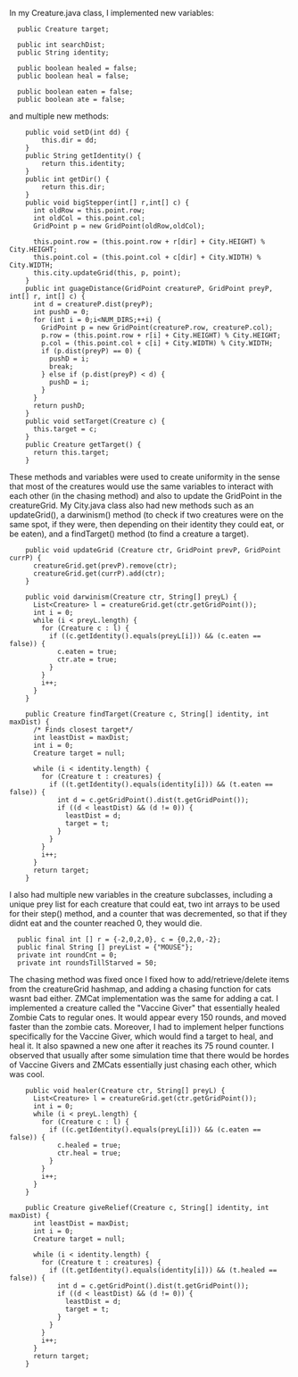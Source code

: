 In my Creature.java class, I implemented new variables:
```
  public Creature target;
  
  public int searchDist;
  public String identity;

  public boolean healed = false;  
  public boolean heal = false;
    
  public boolean eaten = false;
  public boolean ate = false;
```
and multiple new methods:
```
    public void setD(int dd) {
        this.dir = dd;
    }
    public String getIdentity() {
        return this.identity;
    }
    public int getDir() {
        return this.dir;
    }
    public void bigStepper(int[] r,int[] c) {  
      int oldRow = this.point.row;
      int oldCol = this.point.col;
      GridPoint p = new GridPoint(oldRow,oldCol);

      this.point.row = (this.point.row + r[dir] + City.HEIGHT) % City.HEIGHT;
      this.point.col = (this.point.col + c[dir] + City.WIDTH) % City.WIDTH;
      this.city.updateGrid(this, p, point);
    }
    public int guageDistance(GridPoint creatureP, GridPoint preyP, int[] r, int[] c) {
      int d = creatureP.dist(preyP);
      int pushD = 0;
      for (int i = 0;i<NUM_DIRS;++i) {
        GridPoint p = new GridPoint(creatureP.row, creatureP.col);
        p.row = (this.point.row + r[i] + City.HEIGHT) % City.HEIGHT;
        p.col = (this.point.col + c[i] + City.WIDTH) % City.WIDTH;
        if (p.dist(preyP) == 0) {
          pushD = i;
          break;
        } else if (p.dist(preyP) < d) {
          pushD = i;
        }
      }
      return pushD;
    }
    public void setTarget(Creature c) {
      this.target = c;
    }
    public Creature getTarget() {
      return this.target;
    }
```
These methods and variables were used to create uniformity in the sense that most of the creatures would use the same variables to interact with each other (in the chasing method) and also to update the GridPoint in the creatureGrid.
My City.java class also had new methods such as an updateGrid(), a darwinism() method (to check if two creatures were on the same spot, if they were, then depending on their identity they could eat, or be eaten), and a findTarget() method (to find a creature a target).

```
    public void updateGrid (Creature ctr, GridPoint prevP, GridPoint currP) {
      creatureGrid.get(prevP).remove(ctr);
      creatureGrid.get(currP).add(ctr);
    }

    public void darwinism(Creature ctr, String[] preyL) {
      List<Creature> l = creatureGrid.get(ctr.getGridPoint());
      int i = 0;
      while (i < preyL.length) {
        for (Creature c : l) {
          if ((c.getIdentity().equals(preyL[i])) && (c.eaten == false)) {
            c.eaten = true;
            ctr.ate = true;
          }
        }
        i++;
      }
    }

    public Creature findTarget(Creature c, String[] identity, int maxDist) {
      /* Finds closest target*/
      int leastDist = maxDist;
      int i = 0;
      Creature target = null;
      
      while (i < identity.length) {
        for (Creature t : creatures) {
          if ((t.getIdentity().equals(identity[i])) && (t.eaten == false)) {
            int d = c.getGridPoint().dist(t.getGridPoint());
            if ((d < leastDist) && (d != 0)) {
              leastDist = d;
              target = t;
            }
          }
        }
        i++;
      }
      return target;
    }
```
I also had multiple new variables in the creature subclasses, including a unique prey list for each creature that could eat, two int arrays to be used for their step() method, and a counter that was decremented, so that if they didnt eat and the counter reached 0, they would die.

```
  public final int [] r = {-2,0,2,0}, c = {0,2,0,-2};
  public final String [] preyList = {"MOUSE"};
  private int roundCnt = 0;
  private int roundsTillStarved = 50;
```

The chasing method was fixed once I fixed how to add/retrieve/delete items from the creatureGrid hashmap, and adding a chasing function for cats wasnt bad either. ZMCat implementation was the same for adding a cat. I implemented a creature called the "Vaccine Giver" that essentially healed Zombie Cats to regular ones. It would appear every 150 rounds, and moved faster than the zombie cats. Moreover, I had to implement helper functions specifically for the Vaccine Giver, which would find a target to heal, and heal it. It also spawned a new one after it reaches its 75 round counter. I observed that usually after some simulation time that there would be hordes of Vaccine Givers and ZMCats essentially just chasing each other, which was cool.

```
    public void healer(Creature ctr, String[] preyL) {
      List<Creature> l = creatureGrid.get(ctr.getGridPoint());
      int i = 0;
      while (i < preyL.length) {
        for (Creature c : l) {
          if ((c.getIdentity().equals(preyL[i])) && (c.eaten == false)) {
            c.healed = true;
            ctr.heal = true;
          }
        }
        i++;
      }
    }

    public Creature giveRelief(Creature c, String[] identity, int maxDist) {
      int leastDist = maxDist;
      int i = 0;
      Creature target = null;
      
      while (i < identity.length) {
        for (Creature t : creatures) {
          if ((t.getIdentity().equals(identity[i])) && (t.healed == false)) {
            int d = c.getGridPoint().dist(t.getGridPoint());
            if ((d < leastDist) && (d != 0)) {
              leastDist = d;
              target = t;
            }
          }
        }
        i++;
      }
      return target;
    }
```
